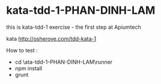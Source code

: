 # kata-tdd-1-PHAN-DINH-LAM
this is kata-tdd-1 exercise - the first step at Apiumtech

kata http://osherove.com/tdd-kata-1

How to test :
   - cd \ata-tdd-1-PHAN-DINH-LAM\runner
   - npm install
   - grunt

